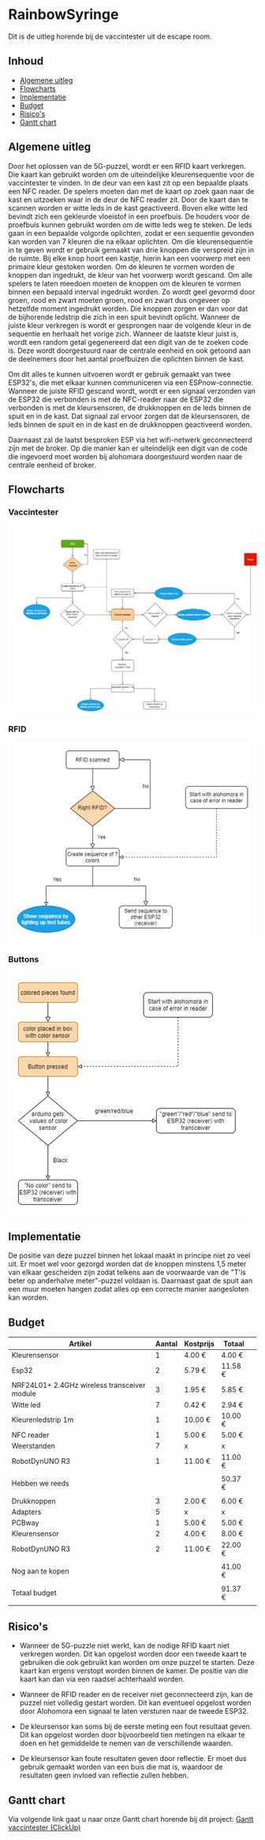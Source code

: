 # RainbowSyringe
Dit is de uitleg horende bij de vaccintester uit de escape room.

## Inhoud

- [Algemene uitleg](#algemene-uitleg)
- [Flowcharts](#flowcharts)
- [Implementatie](#implementatie)
- [Budget](#budget)
- [Risico's](#risicos)
- [Gantt chart](#gantt-chart)

## Algemene uitleg

Door het oplossen van de 5G-puzzel, wordt er een RFID kaart verkregen. Die kaart kan gebruikt worden om de uiteindelijke kleurensequentie voor de vaccintester te vinden. In de deur van een kast zit op een bepaalde plaats een NFC reader. De spelers moeten dan met de kaart op zoek gaan naar de kast en uitzoeken waar in de deur de NFC reader zit. Door de kaart dan te scannen worden er witte leds in de kast geactiveerd. Boven elke witte led bevindt zich een gekleurde vloeistof in een proefbuis. De houders voor de proefbuis kunnen gebruikt worden om de witte leds weg te steken. De leds gaan in een bepaalde volgorde oplichten, zodat er een sequentie gevonden kan worden van 7 kleuren die na elkaar oplichten. Om die kleurensequentie in te geven wordt er gebruik gemaakt van drie knoppen die verspreid zijn in de ruimte. Bij elke knop hoort een kastje, hierin kan een voorwerp met een primaire kleur gestoken worden. Om de kleuren te vormen worden de knoppen dan ingedrukt, de kleur van het voorwerp wordt gescand. Om alle spelers te laten meedoen moeten de knoppen om de kleuren te vormen binnen een bepaald interval ingedrukt worden. Zo wordt geel gevormd door groen, rood en zwart moeten groen, rood en zwart dus ongeveer op hetzelfde moment ingedrukt worden. Die knoppen zorgen er dan voor dat de bijhorende ledstrip die zich in een spuit bevindt oplicht. Wanneer de juiste kleur verkregen is wordt er gesprongen naar de volgende kleur in de sequentie en herhaalt het vorige zich. Wanneer de laatste kleur juist is, wordt een random getal gegenereerd dat een digit van de te zoeken code is. Deze wordt doorgestuurd naar de centrale eenheid en ook getoond aan de deelnemers door het aantal proefbuizen die oplichten binnen de kast.

Om dit alles te kunnen uitvoeren wordt er gebruik gemaakt van twee ESP32's, die met elkaar kunnen communiceren via een ESPnow-connectie. Wanneer de juiste RFID gescand wordt, wordt er een signaal verzonden van de ESP32 die verbonden is met de NFC-reader naar de ESP32 die verbonden is met de kleursensoren, de drukknoppen en de leds binnen de spuit en in de kast. Dat signaal zal ervoor zorgen dat de kleursensoren, de leds binnen de spuit en in de kast en de drukknoppen geactiveerd worden.

Daarnaast zal de laatst besproken ESP via het wifi-netwerk geconnecteerd zijn met de broker. Op die manier kan er uiteindelijk een digit van de code die ingevoerd moet worden bij alohomara doorgestuurd worden naar de centrale eenheid of broker.

## Flowcharts
### Vaccintester
![Flowchart_vaccintester](https://github.com/ViktorMorre/RainbowSyringe/blob/main/Vaccintester_flowchart.png)
### RFID
![Flowchart_RFID](https://github.com/ViktorMorre/RainbowSyringe/blob/main/flowchart_RFID.png)
### Buttons
![Flowchart_buttons](https://github.com/ViktorMorre/RainbowSyringe/blob/main/flowchart_button.png)


## Implementatie

De positie van deze puzzel binnen het lokaal maakt in principe niet zo veel uit. Er moet wel voor gezorgd worden dat de knoppen minstens 1,5 meter van elkaar gescheiden zijn zodat telkens aan de voorwaarde van de "T'is beter op anderhalve meter"-puzzel voldaan is. Daarnaast gaat de spuit aan een muur moeten hangen zodat alles op een correcte manier aangesloten kan worden.

## Budget

| Artikel                                      | Aantal | Kostprijs | Totaal  |  |
|----------------------------------------------|--------|-----------|---------|--|
| Kleurensensor                                | 1      | 4.00 €    | 4.00 €  |  |
| Esp32                                        | 2      | 5.79 €    | 11.58 € |  |
| NRF24L01+ 2.4GHz wireless transceiver module | 3      | 1.95 €    | 5.85 €  |  |
| Witte led                                    | 7      | 0.42 €    | 2.94 €  |  |
| Kleurenledstrip 1m                           | 1      | 10.00 €   | 10.00 € |  |
| NFC reader                                   | 1      | 5.00 €    | 5.00 €  |  |
| Weerstanden                                  | 7      | x         | x       |  |
| RobotDynUNO R3                               | 1      | 11.00 €   | 11.00 € |  |
|                                              |        |           |         |  |
| Hebben we reeds                              |        |           | 50.37 € |  |
|                                              |        |           |         |  |
| Drukknoppen                                  | 3      | 2.00 €    | 6.00 €  |  |
| Adapters                                     | 5      | x         | x       |  |
| PCBway                                       | 1      | 5.00 €    | 5.00 €  |  |
| Kleurensensor                                | 2      | 4.00 €    | 8.00 €  |  |
| RobotDynUNO R3                               | 2      | 11.00 €   | 22.00 € |  |
|                                              |        |           |         |  |
| Nog aan te kopen                             |        |           | 41.00 € |  |
|                                              |        |           |         |  |
| Totaal budget                                |        |           | 91.37 € |  |
|                                              |        |           |         |  |

## Risico's

- Wanneer de 5G-puzzle niet werkt, kan de nodige RFID kaart niet verkregen worden. Dit kan opgelost worden door een tweede kaart te gebruiken die ook gebruikt kan worden om onze puzzel te starten. Deze kaart kan ergens verstopt worden binnen de kamer. De positie van die kaart kan dan via een raadsel achterhaald worden.

- Wanneer de RFID reader en de receiver niet geconnecteerd zijn, kan de puzzel niet volledig gestart worden. Dit kan eventueel opgelost worden door Alohomora een signaal te laten versturen naar de tweede ESP32. 

- De kleursensor kan soms bij de eerste meting een fout resultaat geven. Dit kan opgelost worden door bijvoorbeeld tien metingen na elkaar te doen en het gemiddelde te nemen van de verschillende waarden.

- De kleursensor kan foute resultaten geven door reflectie. Er moet dus gebruik gemaakt worden van een buis die mat is, waardoor de resultaten geen invloed van reflectie zullen hebben.

## Gantt chart

Via volgende link gaat u naar onze Gantt chart horende bij dit project: 
[Gantt vaccintester (ClickUp)](https://share.clickup.com/g/h/4dne7-50/c3532202026c060)

